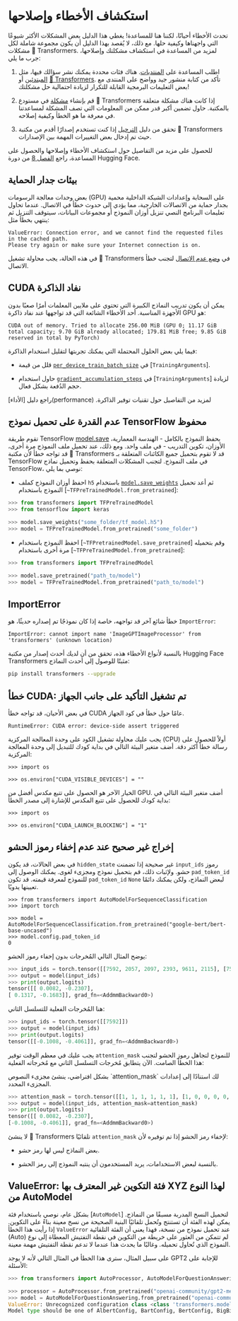 # استكشاف الأخطاء وإصلاحها

تحدث الأخطاء أحيانًا، لكننا هنا للمساعدة! يغطي هذا الدليل بعض المشكلات الأكثر شيوعًا التي واجهناها وكيفية حلها. مع ذلك، لا يُقصد بهذا الدليل أن يكون مجموعة شاملة لكل مشكلات 🤗 Transformers. لمزيد من المساعدة في استكشاف مشكلتك وإصلاحها، جرب ما يلي:
<Youtube id="S2EEG3JIt2A"/>


1. اطلب المساعدة على [المنتديات](https://discuss.huggingface.co/). هناك فئات محددة يمكنك نشر سؤالك فيها، مثل [المبتدئين](https://discuss.huggingface.co/c/beginners/5) أو [🤗 Transformers](https://discuss.huggingface.co/c/transformers/9). تأكد من كتابة منشور جيد وواضح على المنتدى مع بعض التعليمات البرمجية القابلة للتكرار لزيادة احتمالية حل مشكلتك!
<Youtube id="_PAli-V4wj0"/>

2. قم بإنشاء [مشكلة](https://github.com/huggingface/transformers/issues/new/choose) في مستودع 🤗 Transformers إذا كانت هناك مشكلة متعلقة بالمكتبة. حاول تضمين أكبر قدر ممكن من المعلومات التي تصف المشكلة لمساعدتنا في معرفة ما هو الخطأ وكيفية إصلاحه.

3. تحقق من دليل [الترحيل](migration) إذا كنت تستخدم إصدارًا أقدم من مكتبة 🤗 Transformers حيث تم إدخال بعض التغييرات المهمة بين الإصدارات.


للحصول على مزيد من التفاصيل حول استكشاف الأخطاء وإصلاحها والحصول على المساعدة، راجع [الفصل 8](https://huggingface.co/course/chapter8/1?fw=pt) من دورة Hugging Face.

## بيئات جدار الحماية

بعض وحدات معالجة الرسومات (GPU) على السحابة وإعدادات الشبكة الداخلية محمية بجدار حماية من الاتصالات الخارجية، مما يؤدي إلى حدوث خطأ في الاتصال. عندما تحاول تعليمات البرنامج النصي تنزيل أوزان النموذج أو مجموعات البيانات، سيتوقف التنزيل ثم ينتهي بخطأ مثل:

```
ValueError: Connection error, and we cannot find the requested files in the cached path.
Please try again or make sure your Internet connection is on.
```

في هذه الحالة، يجب محاولة تشغيل 🤗 Transformers في [وضع عدم الاتصال](installation#offline-mode) لتجنب خطأ الاتصال.

## CUDA نفاد الذاكرة

يمكن أن يكون تدريب النماذج الكبيرة التي تحتوي على ملايين المعلمات أمرًا صعبًا بدون الأجهزة المناسبة. أحد الأخطاء الشائعة التي قد تواجهها عند نفاد ذاكرة GPU هو:

```
CUDA out of memory. Tried to allocate 256.00 MiB (GPU 0; 11.17 GiB total capacity; 9.70 GiB already allocated; 179.81 MiB free; 9.85 GiB reserved in total by PyTorch)
```

فيما يلي بعض الحلول المحتملة التي يمكنك تجربتها لتقليل استخدام الذاكرة:

- قلل من قيمة [`per_device_train_batch_size`](main_classes/trainer#transformers.TrainingArguments.per_device_train_batch_size) في [`TrainingArguments`].

- حاول استخدام [`gradient_accumulation_steps`](main_classes/trainer#transformers.TrainingArguments.gradient_accumulation_steps) في [`TrainingArguments`] لزيادة حجم الدُفعة بشكل فعال.

<Tip>
راجع دليل [الأداء](performance) لمزيد من التفاصيل حول تقنيات توفير الذاكرة.
</Tip>

## عدم القدرة على تحميل نموذج TensorFlow محفوظ

تقوم طريقة TensorFlow [model.save](https://www.tensorflow.org/tutorials/keras/save_and_load#save_the_entire_model) بحفظ النموذج بالكامل - الهندسة المعمارية، الأوزان، تكوين التدريب - في ملف واحد. ومع ذلك، عند تحميل ملف النموذج مرة أخرى، قد تواجه خطأ لأن مكتبة 🤗 Transformers قد لا تقوم بتحميل جميع الكائنات المتعلقة بـ TensorFlow في ملف النموذج. لتجنب المشكلات  المتعلقة بحفظ وتحميل نماذج TensorFlow، نوصي بما يلي:

- احفظ أوزان النموذج كملف `h5` باستخدام [`model.save_weights`](https://www.tensorflow.org/tutorials/keras/save_and_load#save_the_entire_model) ثم أعد تحميل النموذج باستخدام [`~TFPreTrainedModel.from_pretrained`]:

```python
>>> from transformers import TFPreTrainedModel
>>> from tensorflow import keras

>>> model.save_weights("some_folder/tf_model.h5")
>>> model = TFPreTrainedModel.from_pretrained("some_folder")
```

- احفظ النموذج باستخدام [`~TFPretrainedModel.save_pretrained`] وقم بتحميله مرة أخرى باستخدام [`~TFPreTrainedModel.from_pretrained`]:

```python
>>> from transformers import TFPreTrainedModel

>>> model.save_pretrained("path_to/model")
>>> model = TFPreTrainedModel.from_pretrained("path_to/model")
```

## ImportError

خطأ شائع آخر قد تواجهه، خاصة إذا كان نموذجًا تم إصداره حديثًا، هو `ImportError`:

```
ImportError: cannot import name 'ImageGPTImageProcessor' from 'transformers' (unknown location)
```

بالنسبة لأنواع الأخطاء هذه، تحقق من أن لديك أحدث إصدار من مكتبة Hugging Face Transformers مثبتًا للوصول إلى أحدث النماذج:

```bash
pip install transformers --upgrade
```

## خطأ CUDA: تم تشغيل التأكيد على جانب الجهاز

في بعض الأحيان، قد تواجه خطأ CUDA عامًا حول خطأ في كود الجهاز.

```
RuntimeError: CUDA error: device-side assert triggered
```

يجب عليك محاولة تشغيل الكود على وحدة المعالجة المركزية (CPU) أولاً للحصول على رسالة خطأ أكثر دقة. أضف متغير البيئة التالي في بداية كودك للتبديل إلى وحدة المعالجة المركزية:

```بايثون
>>> import os

>>> os.environ["CUDA_VISIBLE_DEVICES"] = ""
```

الخيار الآخر هو الحصول على تتبع مكدس أفضل من GPU. أضف متغير البيئة التالي في بداية كودك للحصول على تتبع المكدس للإشارة إلى مصدر الخطأ:

```بايثون
>>> import os

>>> os.environ["CUDA_LAUNCH_BLOCKING"] = "1"
```

## إخراج غير صحيح عند عدم إخفاء رموز الحشو

في بعض الحالات، قد يكون `hidden_state` غير صحيحة إذا تضمنت `input_ids` رموز حشو. ولإثبات ذلك، قم بتحميل نموذج ومجزىء لغوى. يمكنك الوصول إلى `pad_token_id` للنموذج لمعرفة قيمته. قد تكون `pad_token_id` `None` لبعض النماذج، ولكن يمكنك دائمًا تعيينها يدويًا.

```بايثون
>>> from transformers import AutoModelForSequenceClassification
>>> import torch

>>> model = AutoModelForSequenceClassification.from_pretrained("google-bert/bert-base-uncased")
>>> model.config.pad_token_id
0
```

يوضح المثال التالي المُخرجات بدون إخفاء رموز الحشو:

```python
>>> input_ids = torch.tensor([[7592, 2057, 2097, 2393, 9611, 2115], [7592, 0, 0, 0, 0, 0]])
>>> output = model(input_ids)
>>> print(output.logits)
tensor([[ 0.0082, -0.2307],
[ 0.1317, -0.1683]], grad_fn=<AddmmBackward0>)
```

هنا المُخرجات الفعلية للتسلسل الثاني:

```python
>>> input_ids = torch.tensor([[7592]])
>>> output = model(input_ids)
>>> print(output.logits)
tensor([[-0.1008, -0.4061]], grad_fn=<AddmmBackward0>)
```

يجب عليك في معظم الوقت توفير `attention_mask` للنموذج لتجاهل رموز الحشو لتجنب هذا الخطأ الصامت. الآن يتطابق مُخرجات التسلسل الثاني مع مُخرجاته الفعلية:

<Tip>
بشكل افتراضي، ينشئ مجزىء النصوص `attention_mask` لك استنادًا إلى إعدادات المجزىء المحدد.
</Tip>

```python
>>> attention_mask = torch.tensor([[1, 1, 1, 1, 1, 1], [1, 0, 0, 0, 0, 0]])
>>> output = model(input_ids, attention_mask=attention_mask)
>>> print(output.logits)
tensor([[ 0.0082, -0.2307],
[-0.1008, -0.4061]], grad_fn=<AddmmBackward0>)
```

لا ينشئ 🤗 Transformers تلقائيًا `attention_mask` لإخفاء رمز الحشو إذا تم توفيره لأن:

- بعض النماذج ليس لها رمز حشو.

- بالنسبة لبعض الاستخدامات، يريد المستخدمون أن ينتبه النموذج إلى رمز الحشو.
## ValueError: فئة التكوين غير المعترف بها XYZ لهذا النوع من AutoModel

بشكل عام، نوصي باستخدام فئة [`AutoModel`] لتحميل النسخ المدربة مسبقًا من النماذج. يمكن لهذه الفئة أن تستنتج وتُحمل تلقائيًا البنية الصحيحة من نسخ معينة بناءً على التكوين. إذا رأيت هذا الخطأ `ValueError` عند تحميل نموذج من نسخة، فهذا يعني أن الفئة التلقائية (Auto) لم تتمكن من العثور على خريطة من التكوين في نقطة التفتيش المعطاة إلى نوع النموذج الذي تُحاول تحميله. وغالبًا ما يحدث هذا عندما لا تدعم نقطة التفتيش مهمة معينة.

على سبيل المثال، سترى هذا الخطأ في المثال التالي لأنه لا يوجد GPT2 للإجابة على الأسئلة:

```py
>>> from transformers import AutoProcessor, AutoModelForQuestionAnswering

>>> processor = AutoProcessor.from_pretrained("openai-community/gpt2-medium")
>>> model = AutoModelForQuestionAnswering.from_pretrained("openai-community/gpt2-medium")
ValueError: Unrecognized configuration class <class 'transformers.models.gpt2.configuration_gpt2.GPT2Config'> for this kind of AutoModel: AutoModelForQuestionAnswering.
Model type should be one of AlbertConfig, BartConfig, BertConfig, BigBirdConfig, BigBirdPegasusConfig, BloomConfig, ...
```